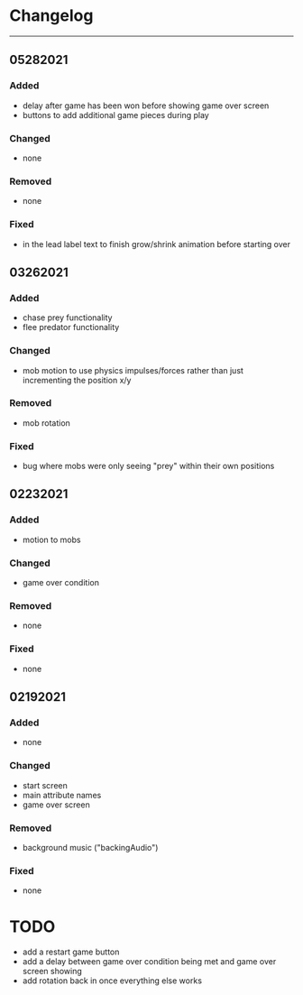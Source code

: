 # Changelog

---

## 05282021

### Added

- delay after game has been won before showing game over screen
- buttons to add additional game pieces during play

### Changed

- none

### Removed

- none

### Fixed

- in the lead label text to finish grow/shrink animation before starting over

## 03262021

### Added

- chase prey functionality
- flee predator functionality

### Changed

- mob motion to use physics impulses/forces rather than just incrementing the position x/y

### Removed

- mob rotation

### Fixed

- bug where mobs were only seeing "prey" within their own positions

## 02232021

### Added

- motion to mobs

### Changed

- game over condition

### Removed

- none

### Fixed

- none

## 02192021

### Added

- none

### Changed

- start screen
- main attribute names
- game over screen

### Removed

- background music ("backingAudio")

### Fixed

- none

# TODO

- add a restart game button
- add a delay between game over condition being met and game over screen showing
- add rotation back in once everything else works
